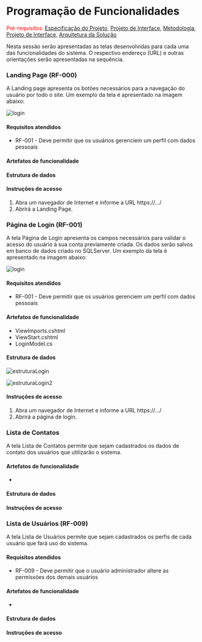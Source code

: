 

# Programação de Funcionalidades

<span style="color:red">Pré-requisitos: <a href="2-Especificação do Projeto.md"> Especificação do Projeto</a></span>, <a href="3-Projeto de Interface.md"> Projeto de Interface</a>, <a href="4-Metodologia.md"> Metodologia</a>, <a href="3-Projeto de Interface.md"> Projeto de Interface</a>, <a href="5-Arquitetura da Solução.md"> Arquitetura da Solução</a>

Nesta sessão serão apresentadas as telas desenvolvidas para cada uma das funcionalidades do sistema. O respectivo endereço (URL) e outras orientações serão apresentadas na sequência.

### Landing Page (RF-000)

A Landing page apresenta os botões necessários para a navegação do usuário por todo o site. Um exemplo da tela é apresentado na imagem abaixo:



![login]()

#### Requisitos atendidos
* RF-001 - Deve permitir que os usuários gerenciem um perfil com dados pessoais

#### Artefatos de funcionalidade


#### Estrutura de dados




#### Instruções de acesso

1. Abra um navegador de Internet e informe a URL https://.../
2. Abrirá a Landing Page.


### Página de Login (RF-001)

A tela Página de Login apresenta os campos necessários para validar o acesso do usuário à sua conta previamente criada. Os dados serão salvos em banco de dados criado no SQLServer. Um exemplo da tela é apresentado na imagem abaixo:

![login](https://user-images.githubusercontent.com/90660755/173146011-26a4f73c-ff50-4013-84bd-eb9c44a99024.jpeg)

#### Requisitos atendidos
* RF-001 - Deve permitir que os usuários gerenciem um perfil com dados pessoais

#### Artefatos de funcionalidade
* ViewImports.cshtml
* ViewStart.cshtml
* LoginModel.cs

#### Estrutura de dados

![estruturaLogin](https://user-images.githubusercontent.com/90660755/173149744-c161f774-80de-457e-b599-6fec1460c9fc.png)

![estruturaLogin2](https://user-images.githubusercontent.com/90660755/173150396-01cf5a3e-cd54-43ed-9455-ab781bf5f922.png)

#### Instruções de acesso

1. Abra um navegador de Internet e informe a URL https://.../
2. Abrirá a página de login.


### Lista de Contatos

A tela Lista de Contatos permite que sejam cadastrados os dados de contato dos usuários que utilizarão o sistema.

#### Artefatos de funcionalidade
* 

#### Estrutura de dados


#### Instruções de acesso


### Lista de Usuários (RF-009)

A tela Lista de Usuários permite que sejam cadastrados os perfis de cada usuário que fará uso do sistema.

#### Requisitos atendidos
* RF-009 - Deve permitir que o usuário administrador altere as permissões dos demais usuários

#### Artefatos de funcionalidade
*

#### Estrutura de dados


#### Instruções de acesso


